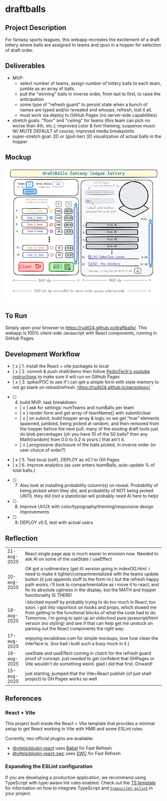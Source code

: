 # draftballs
## Project Description
For fantasy sports leagues, this webapp recreates the excitement of a draft lottery where balls are assigned 
to teams and spun in a hopper for selection of draft order.

## Deliverables
* MVP: 
  * select number of teams, assign number of lottery balls to each team, jumble as an array of balls.
  * pull the "winning" balls in inverse order, from last to first, to raise the anticipation
  * some type of "refresh guard" to persist state when a bunch of names are typed and/or revealed and whoops, refresh, lost it all.
  * must work via deploy to GitHub Pages (no server-side capabilities)
* stretch goals: "floor" and "ceiling" for teams (this team can pick no worse than 4th, etc.); improved color & font theming; suspense music W/ MUTE DEFAULT of course; improved media breakpoints
* super-stretch goal: 2D or (god-tier) 3D visualization of actual balls in the hopper

## Mockup
![src/assets/draftballs_mockup_03.png](src/assets/draftballs_mockup_03.png)

## To Run
Simply open your browser to https://rudil24.github.io/draftballs/. This webapp is 100% client-side Javascript with React components, running in GitHub Pages.

## Development Workflow
- [ x ] 1. install the React + vite packages to local 
- [ x ] 2. commit & push shell/demo then follow [PedroTech's youtube instructions](https://www.youtube.com/watch?v=hn1IkJk24ow) to make sure it will run on GitHub Pages
- [ x ] 3. spike/POC to see if I can get a simple form with state memory to not go blank on reload/refresh. https://rudil24.github.io/persistpoc/
- [ ] 4. build MVP. task breakdown:
  - [ x ] ask for settings: numTeams and numBalls per team 
  - [ x ] render form and get array of teamName[] with submit/clear
  - [ x ] on submit, build hopper array & logic so we get "true" elements spawned, jumbled, being picked at random, and then removed from the hopper before the next pull. many of the existing draft tools just do blob percentages (oh you have 10 of the 50 balls? then any Math(random) from 0.0 to 0.2 is yours.) that ain't it.
  - [ x ] progressive disclosure of the balls picked, in inverse order (or user choice of order?)
- [ x ] 5. Test local (self), DEPLOY as v0.1 to GH Pages
- [ x ] 6. Improve analytics (as user enters teamBalls, auto-update % of total balls.) 
- [ ] 7. Also look at installing probability column(s) on reveal. Probability of being picked when they did, and probability of NOT being picked UNTIL they did (not a statistician will probably need AI here to help)
- [ ] 8. Improve UI/UX with color/typography/theming/responsive design improvements
- [ ] 9. DEPLOY v0.5, test with actual users 

## Reflection
|   |   |
|---|---|
| 21-aug-2025 | React single page app is much easier to envision now. Needed to ask AI on some of the useState / useEffect
| 20-aug-2025 | OK got a rudimentary (get it) version going in indexOG.html. i need to make it tighter/compartmentalized with the teams update button (it just appends stuff to the form rn.) but the refresh happy path works. i'll look to compartmentalize as i move it to react, and fix its absolute ugliness in the display. but the MATH and hopper functionality IS THERE!
| 18-aug-2025 | i blocked myself by probably trying to do too much in React, too soon. i got into vaporlock on hooks and props, which slowed me from getting to the functional blocks of what the code had to do. Tomorrow, i'm going to spin up an oldschool pure javascript/html version (no styling) and see if that can help get me unstuck on parsing out the React components the right way. | 
| 17-aug-2025 | enjoying excalidraw.com for simple mockups, love how clean the interface is. (too bad i built such a busy mock in it.)
| 16-aug-2025 | useState and useEffect coming in clutch for the refresh guard proof of concept. just needed to get confident that GHPages or Vite wouldn't do something weird. glad i did that first. Onward! |
| 15-aug-2025 | just starting, pumped that the Vite+React publish (of just shell project) to GH Pages works so well |

## References

### React + Vite

This project built inside the React = Vite template that provides a minimal setup to get React working in Vite with HMR and some ESLint rules.

Currently, two official plugins are available:

- [@vitejs/plugin-react](https://github.com/vitejs/vite-plugin-react/blob/main/packages/plugin-react) uses [Babel](https://babeljs.io/) for Fast Refresh
- [@vitejs/plugin-react-swc](https://github.com/vitejs/vite-plugin-react/blob/main/packages/plugin-react-swc) uses [SWC](https://swc.rs/) for Fast Refresh

### Expanding the ESLint configuration

If you are developing a production application, we recommend using TypeScript with type-aware lint rules enabled. Check out the [TS template](https://github.com/vitejs/vite/tree/main/packages/create-vite/template-react-ts) for information on how to integrate TypeScript and [`typescript-eslint`](https://typescript-eslint.io) in your project.

